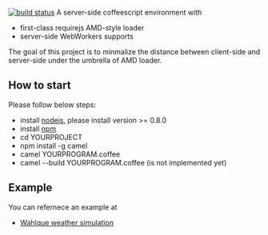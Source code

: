 [![build status](https://secure.travis-ci.org/mountain/camel.png)](http://travis-ci.org/mountain/camel)
A server-side coffeescript environment with

  * first-class requirejs AMD-style loader
  * server-side WebWorkers supports

The goal of this project is to minmalize the distance between client-side and server-side under the umbrella of AMD loader. 

## How to start

Please follow below steps:

 * install [nodejs](http://nodejs.org), please install version >= 0.8.0
 * install [npm](http://npmjs.org)
 * cd YOURPROJECT
 * npm install -g camel
 * camel YOURPROGRAM.coffee
 * camel --build YOURPROGRAM.coffee (is not implemented yet)

## Example

You can refernece an example at

  * [Wahlque weather simulation](https://github.com/Wahlque/weather)

